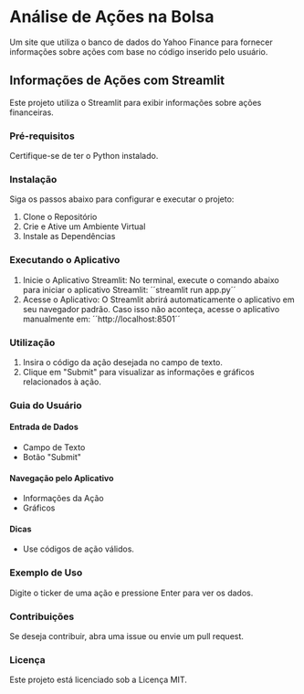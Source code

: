 # Análise de Ações na Bolsa

Um site que utiliza o banco de dados do Yahoo Finance para fornecer informações sobre ações com base no código inserido pelo usuário.

## Informações de Ações com Streamlit

Este projeto utiliza o Streamlit para exibir informações sobre ações financeiras.

### Pré-requisitos

Certifique-se de ter o Python instalado.

### Instalação

Siga os passos abaixo para configurar e executar o projeto:

1. Clone o Repositório
2. Crie e Ative um Ambiente Virtual
3. Instale as Dependências

### Executando o Aplicativo

1. Inicie o Aplicativo Streamlit:
  No terminal, execute o comando abaixo para iniciar o aplicativo Streamlit:
    ´´streamlit run app.py´´
3. Acesse o Aplicativo:
  O Streamlit abrirá automaticamente o aplicativo em seu navegador padrão. Caso isso não aconteça, acesse o aplicativo manualmente em:
    ´´http://localhost:8501´´

### Utilização

1. Insira o código da ação desejada no campo de texto.
2. Clique em "Submit" para visualizar as informações e gráficos relacionados à ação.

### Guia do Usuário

#### Entrada de Dados

- Campo de Texto
- Botão "Submit"

#### Navegação pelo Aplicativo

- Informações da Ação
- Gráficos

#### Dicas

- Use códigos de ação válidos.

### Exemplo de Uso

Digite o ticker de uma ação e pressione Enter para ver os dados.

### Contribuições

Se deseja contribuir, abra uma issue ou envie um pull request.

### Licença

Este projeto está licenciado sob a Licença MIT.
